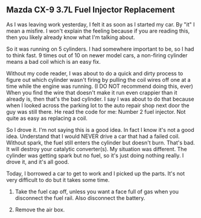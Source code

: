 ## Mazda CX-9 3.7L Fuel Injector Replacement

As I was leaving work yesterday, I felt it as soon as I started my car.  By "it" I mean a misfire.  I won't explain the feeling because if you are reading this, then you likely already know what I'm talking about.  

So it was running on 5 cylinders. I had somewhere important to be, so I had to think fast. 9 times out of 10 on newer model cars, a non-firing cylinder means a bad coil which is an easy fix.  

Without my code reader, I was about to do a quick and dirty process to figure out which cylinder wasn't firing by pulling the coil wires off one at a time while the engine was running. (I DO NOT recommend doing this, ever) When you find the wire that doesn't make it run even crappier than it already is, then that's the bad cylinder.  I say I was about to do that because when I looked across the parking lot to the auto repair shop next door the guy was still there.  He read the code for me: Number 2 fuel injector.  Not quite as easy as replacing a coil.  

So I drove it. I'm not saying this is a good idea. In fact I know it's not a good idea.  Understand that I would NEVER drive a car that had a failed coil.  Without spark, the fuel still enters the cylinder but doesn't burn. That's bad. It will destroy your catalytic converter(s).  My situation was different. The cylinder was getting spark but no fuel, so it's just doing nothing really.  I drove it, and it's all good.

Today, I borrowed a car to get to work and I picked up the parts.  It's not very difficult to do but it takes some time.

1. Take the fuel cap off, unless you want a face full of gas when you disconnect the fuel rail.  Also disconnect the battery.

2. Remove the air box.
